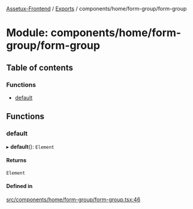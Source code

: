 [Assetux-Frontend](../README.md) / [Exports](../modules.md) / components/home/form-group/form-group

# Module: components/home/form-group/form-group

## Table of contents

### Functions

- [default](components_home_form_group_form_group.md#default)

## Functions

### default

▸ **default**(): `Element`

#### Returns

`Element`

#### Defined in

[src/components/home/form-group/form-group.tsx:46](https://github.com/ASSETUX/frontend/blob/9a68660/src/components/home/form-group/form-group.tsx#L46)
